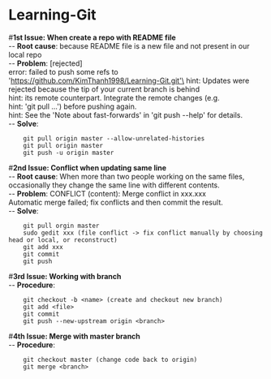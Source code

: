 # Learning-Git

#**1st Issue: When create a repo with README file**\
-- **Root cause**: because README file is a new file and not present in our local repo\
-- **Problem**: [rejected]\
	error: failed to push some refs to 'https://github.com/KimThanh1998/Learning-Git.git'\
	hint: Updates were rejected because the tip of your current branch is behind\
	hint: its remote counterpart. Integrate the remote changes (e.g.\
	hint: 'git pull ...') before pushing again.\
	hint: See the 'Note about fast-forwards' in 'git push --help' for details.\
-- **Solve**:
```
	git pull origin master --allow-unrelated-histories
	git pull origin master
	git push -u origin master
```

#**2nd Issue: Conflict when updating same line**\
-- **Root cause**: When more than two people working on the same files, occasionally they change the same line with different contents.\
-- **Problem**: CONFLICT (content): Merge conflict in xxx.xxx \
Automatic merge failed; fix conflicts and then commit the result.\
-- **Solve**:
```
	git pull orgin master
	sudo gedit xxx (file conflict -> fix conflict manually by choosing head or local, or reconstruct)
	git add xxx
	git commit 
	git push
```
	
#**3rd Issue: Working with branch**\
-- **Procedure**:
```
	git checkout -b <name> (create and checkout new branch)
	git add <file>
	git commit
	git push --new-upstream origin <branch>
```
	
#**4th Issue: Merge with master branch**\
-- **Procedure**:
```
	git checkout master (change code back to origin)
	git merge <branch>
```
